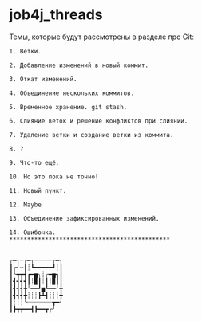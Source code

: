 # job4j_threads

Темы, которые будут рассмотрены в разделе про Git:
 ~~~~~~~~~~~~~~~~~~~~~~~~~~~~~~~~~~~~~~~~~~~
1. Ветки.

2. Добавление изменений в новый коммит.

3. Откат изменений.

4. Объединение нескольких коммитов.

5. Временное хранение. git stash.

6. Слияние веток и решение конфликтов при слиянии.

7. Удаление ветки и создание ветки из коммита.

8. ?

9. Что-то ещё.

10. Но это пока не точно!

11. Новый пункт.

12. Maybe

13. Объединение зафиксированных изменений.

14. Ошибочка.
 *********************************************


╭━╮┈╭━╮┈┈┈┈┈╭━╮
┃╭╯┈┃┊┗━━━━━┛┊┃
┃╰┳┳┫┏━▅╮┊╭━▅┓┃
┃┫┫┫┫┃┊▉┃┊┃┊▉┃┃
┃┫┫┫╋╰━━┛▅┗━━╯╋
┃┫┫┫╋┊┊┊┣┻┫┊┊┊╋
┃┊┊┊╰┈┈┈┈┈┈┈┳━╯
┃┣┳┳━━┫┣━━┳╭╯


 